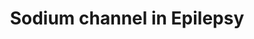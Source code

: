 ---
annotations: []
authors:
- Duan
citedin: ''
communities: []
description: 'This pathway illustrates the mechanistic information of sodium channel
  subtypes. The interactions exclusively focus on neuron electrical regulation. The
  information provides a roadmap for sodium channel dominanted epilepsygenesis.  '
last-edited: 2025-09-30
ndex: null
organisms:
- Homo sapiens
redirect_from:
- /index.php/Pathway:WP5598
- /instance/WP5598
- /instance/WP5598_r140662
revision: r140662
schema-jsonld:
- '@context': https://schema.org/
  '@id': https://wikipathways.github.io/pathways/WP5598.html
  '@type': Dataset
  creator:
    '@type': Organization
    name: WikiPathways
  description: 'This pathway illustrates the mechanistic information of sodium channel
    subtypes. The interactions exclusively focus on neuron electrical regulation.
    The information provides a roadmap for sodium channel dominanted epilepsygenesis.  '
  keywords:
  - -COOH
  - 2-bromopalmitate
  - 4,9-Anhydrotetrodotoxin
  - AKT1
  - BACE1
  - CALM1
  - CAMK2A
  - Ca2+
  - DNA
  - FGF12
  - FGF13
  - FGF14
  - FYN
  - GSK inhibitors
  - GSK3B
  - JAK2
  - MAPK8IP2
  - NEDD4
  - NEDD4L
  - NFASC
  - Nav1.1
  - Nav1.2
  - Nav1.3
  - Nav1.4
  - Nav1.5
  - Nav1.6
  - Nav1.7
  - Nav1.8
  - Nav1.9
  - Nax
  - PDCD10
  - PRRT2
  - PSEN1
  - PTPRN
  - RACK1
  - RNF121
  - SCN10A
  - SCN11A
  - SCN1A
  - SCN1A mRNA
  - SCN1B
  - SCN2A
  - SCN2B
  - SCN3A
  - SCN3B
  - SCN4A
  - SCN4B
  - SCN5A
  - SCN7A
  - SCN8A
  - SCN9A
  - SCNM1
  - TNF
  - Triciribine
  - WEE1
  - camrelizumab
  - cannabidiol
  - infliximab
  license: CC0
  name: Sodium channel in Epilepsy
seo: CreativeWork
title: Sodium channel in Epilepsy
wpid: WP5598
---